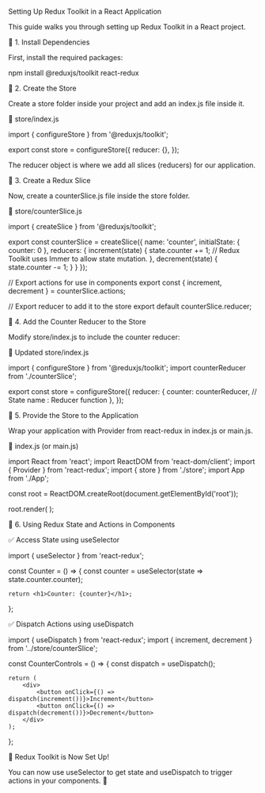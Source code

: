 Setting Up Redux Toolkit in a React Application

This guide walks you through setting up Redux Toolkit in a React project.

📌 1. Install Dependencies

First, install the required packages:

npm install @reduxjs/toolkit react-redux

📌 2. Create the Store

Create a store folder inside your project and add an index.js file inside it.

📂 store/index.js

import { configureStore } from '@reduxjs/toolkit';

export const store = configureStore({
reducer: {},
});

The reducer object is where we add all slices (reducers) for our application.

📌 3. Create a Redux Slice

Now, create a counterSlice.js file inside the store folder.

📂 store/counterSlice.js

import { createSlice } from '@reduxjs/toolkit';

export const counterSlice = createSlice({
name: 'counter',
initialState: {
counter: 0
},
reducers: {
increment(state) {
state.counter += 1; // Redux Toolkit uses Immer to allow state mutation.
},
decrement(state) {
state.counter -= 1;
}
}
});

// Export actions for use in components
export const { increment, decrement } = counterSlice.actions;

// Export reducer to add it to the store
export default counterSlice.reducer;

📌 4. Add the Counter Reducer to the Store

Modify store/index.js to include the counter reducer:

📂 Updated store/index.js

import { configureStore } from '@reduxjs/toolkit';
import counterReducer from './counterSlice';

export const store = configureStore({
reducer: {
counter: counterReducer, // State name : Reducer function
},
});

📌 5. Provide the Store to the Application

Wrap your application with Provider from react-redux in index.js or main.js.

📂 index.js (or main.js)

import React from 'react';
import ReactDOM from 'react-dom/client';
import { Provider } from 'react-redux';
import { store } from './store';
import App from './App';

const root = ReactDOM.createRoot(document.getElementById('root'));

root.render(
<Provider store={store}>
<App />
</Provider>
);

📌 6. Using Redux State and Actions in Components

✅ Access State using useSelector

import { useSelector } from 'react-redux';

const Counter = () => {
const counter = useSelector(state => state.counter.counter);

    return <h1>Counter: {counter}</h1>;

};

✅ Dispatch Actions using useDispatch

import { useDispatch } from 'react-redux';
import { increment, decrement } from '../store/counterSlice';

const CounterControls = () => {
const dispatch = useDispatch();

    return (
        <div>
            <button onClick={() => dispatch(increment())}>Increment</button>
            <button onClick={() => dispatch(decrement())}>Decrement</button>
        </div>
    );

};

🎉 Redux Toolkit is Now Set Up!

You can now use useSelector to get state and useDispatch to trigger actions in your components. 🚀
